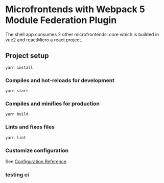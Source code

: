 # Microfrontends with Webpack 5 Module Federation Plugin

The shell app consumes 2 other microfrontends: core which is builded in vue2 and reactMicro a react project.

## Project setup

```
yarn install
```

### Compiles and hot-reloads for development

```
yarn start
```

### Compiles and minifies for production

```
yarn build
```

### Lints and fixes files

```
yarn lint
```

### Customize configuration

See [Configuration Reference](https://cli.vuejs.org/config/).

### testing ci
